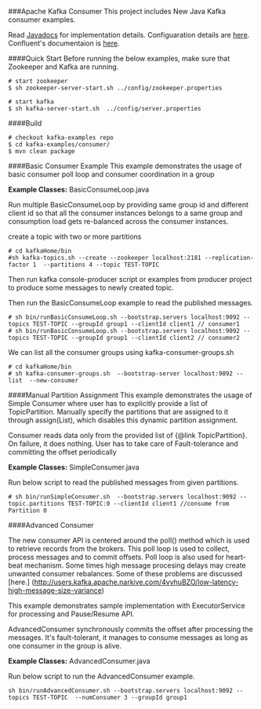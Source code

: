 ###Apache Kafka Consumer
This project includes New Java Kafka consumer examples.

Read [Javadocs](http://kafka.apache.org/090/javadoc/index.html?org/apache/kafka/clients/consumer/KafkaConsumer.html) for implementation details. Configuaration details are [here](https://kafka.apache.org/documentation.html#newconsumerconfigs). Confluent's documentaion is 
[here](http://docs.confluent.io/2.0.1/clients/consumer.html).

####Quick Start
Before running the below examples, make sure that Zookeeper and Kafka are running.

```shell
# start zookeeper
$ sh zookeeper-server-start.sh ../config/zookeeper.properties

# start kafka
$ sh kafka-server-start.sh  ../config/server.properties
```
####Build

```shell
# checkout kafka-examples repo
$ cd kafka-examples/consumer/
$ mvn clean package
```
####Basic Consumer Example
This example demonstrates the usage of basic consumer poll loop and
consumer coordination in a group

**Example Classes:**  BasicConsumeLoop.java

Run multiple BasicConsumeLoop by providing same group id and different client id 
so that all the consumer instances belongs to a same group and consumption load gets 
re-balanced across the consumer instances.

create a topic with two or more partitions

 ```shell
# cd kafkaHome/bin
#sh kafka-topics.sh --create --zookeeper localhost:2181 --replication-factor 1  --partitions 4 --topic TEST-TOPIC
 ```

Then run kafka console-producer script or examples from producer project to produce some messages to newly created topic.

Then run the BasicConsumeLoop example to read the published messages.

```shell
# sh bin/runBasicConsumeLoop.sh --bootstrap.servers localhost:9092 --topics TEST-TOPIC --groupId group1 --clientId client1 // consumer1
# sh bin/runBasicConsumeLoop.sh --bootstrap.servers localhost:9092 --topics TEST-TOPIC --groupId group1 --clientId client2 // consumer2
```

We can list all the consumer groups using kafka-consumer-groups.sh

```shell
# cd kafkaHome/bin
# sh kafka-consumer-groups.sh  --bootstrap-server localhost:9092 --list  --new-consumer
```
####Manual Partition Assignment
This example demonstrates the usage of Simple Consumer where user has to explicitly
provide a list of TopicPartition. Manually specify the partitions that are assigned 
to it through assign(List), which disables this dynamic partition assignment.

Consumer reads data only from the provided list of {@link TopicPartition}. On failure, 
it does nothing. User has to take care of Fault-tolerance and committing the offset 
periodically

**Example Classes:**  SimpleConsumer.java

Run below script to read the published messages from given partitions.

```shell
# sh bin/runSimpleConsumer.sh  --bootstrap.servers localhost:9092 --topic.partitions TEST-TOPIC:0 --clientId client1 //consume from Partition 0
```
####Advanced Consumer

The new consumer API is centered around the poll() method which is used to
retrieve records from the brokers. This poll loop is used to collect, process
messages and to commit offsets. Poll loop is also used for heart-beat mechanism. Some times high message
procesing delays may create unwanted consumer rebalances. Some of these problems are discussed [here.]
(http://users.kafka.apache.narkive.com/4vvhuBZO/low-latency-high-message-size-variance)

This example demonstrates sample implementation with ExecutorService for processing and Pause/Resume API.

AdvancedConsumer synchronously commits the offset after processing the messages.
It's fault-tolerant, it manages to consume messages as long as one consumer in the group 
is alive.


**Example Classes:**  AdvancedConsumer.java

Run below script to run the AdvancedConsumer example.

```shell
sh bin/runAdvancedConsumer.sh --bootstrap.servers localhost:9092 --topics TEST-TOPIC  --numConsumer 3 --groupId group1
```
